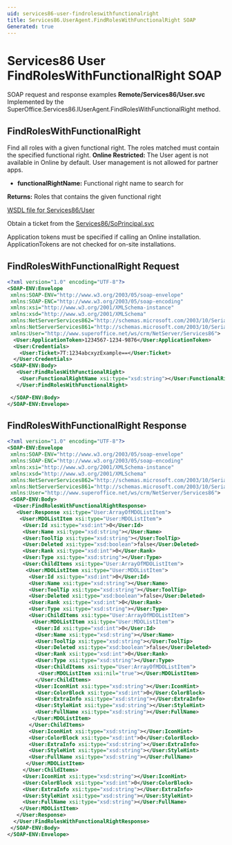 ```yaml
---
uid: services86-user-findroleswithfunctionalright
title: Services86.UserAgent.FindRolesWithFunctionalRight SOAP
Generated: true
---
```


# Services86 User FindRolesWithFunctionalRight SOAP

SOAP request and response examples **Remote/Services86/User.svc**
Implemented by the <see cref="M:SuperOffice.Services86.IUserAgent.FindRolesWithFunctionalRight">SuperOffice.Services86.IUserAgent.FindRolesWithFunctionalRight</see> method.

## FindRolesWithFunctionalRight

Find all roles with a given functional right. The roles matched must contain the specified functional right.
<para /><b>Online Restricted:</b> The User agent is not available in Online by default. User management is not allowed for partner apps.

* **functionalRightName:** Functional right name to search for

**Returns:** Roles that contains the given functional right


[WSDL file for Services86/User](../Services86-User.md)

Obtain a ticket from the [Services86/SoPrincipal.svc](../SoPrincipal/SoPrincipal.md)

Application tokens must be specified if calling an Online installation. ApplicationTokens are not checked for on-site installations.

## FindRolesWithFunctionalRight Request

```xml
<?xml version="1.0" encoding="UTF-8"?>
<SOAP-ENV:Envelope
 xmlns:SOAP-ENV="http://www.w3.org/2003/05/soap-envelope"
 xmlns:SOAP-ENC="http://www.w3.org/2003/05/soap-encoding"
 xmlns:xsi="http://www.w3.org/2001/XMLSchema-instance"
 xmlns:xsd="http://www.w3.org/2001/XMLSchema"
 xmlns:NetServerServices862="http://schemas.microsoft.com/2003/10/Serialization/Arrays"
 xmlns:NetServerServices861="http://schemas.microsoft.com/2003/10/Serialization/"
 xmlns:User="http://www.superoffice.net/ws/crm/NetServer/Services86">
  <User:ApplicationToken>1234567-1234-9876</User:ApplicationToken>
  <User:Credentials>
    <User:Ticket>7T:1234abcxyzExample==</User:Ticket>
  </User:Credentials>
 <SOAP-ENV:Body>
   <User:FindRolesWithFunctionalRight>
    <User:FunctionalRightName xsi:type="xsd:string"></User:FunctionalRightName>
   </User:FindRolesWithFunctionalRight>

 </SOAP-ENV:Body>
</SOAP-ENV:Envelope>

```


## FindRolesWithFunctionalRight Response

```xml
<?xml version="1.0" encoding="UTF-8"?>
<SOAP-ENV:Envelope
 xmlns:SOAP-ENV="http://www.w3.org/2003/05/soap-envelope"
 xmlns:SOAP-ENC="http://www.w3.org/2003/05/soap-encoding"
 xmlns:xsi="http://www.w3.org/2001/XMLSchema-instance"
 xmlns:xsd="http://www.w3.org/2001/XMLSchema"
 xmlns:NetServerServices862="http://schemas.microsoft.com/2003/10/Serialization/Arrays"
 xmlns:NetServerServices861="http://schemas.microsoft.com/2003/10/Serialization/"
 xmlns:User="http://www.superoffice.net/ws/crm/NetServer/Services86">
 <SOAP-ENV:Body>
  <User:FindRolesWithFunctionalRightResponse>
   <User:Response xsi:type="User:ArrayOfMDOListItem">
    <User:MDOListItem xsi:type="User:MDOListItem">
     <User:Id xsi:type="xsd:int">0</User:Id>
     <User:Name xsi:type="xsd:string"></User:Name>
     <User:ToolTip xsi:type="xsd:string"></User:ToolTip>
     <User:Deleted xsi:type="xsd:boolean">false</User:Deleted>
     <User:Rank xsi:type="xsd:int">0</User:Rank>
     <User:Type xsi:type="xsd:string"></User:Type>
     <User:ChildItems xsi:type="User:ArrayOfMDOListItem">
      <User:MDOListItem xsi:type="User:MDOListItem">
       <User:Id xsi:type="xsd:int">0</User:Id>
       <User:Name xsi:type="xsd:string"></User:Name>
       <User:ToolTip xsi:type="xsd:string"></User:ToolTip>
       <User:Deleted xsi:type="xsd:boolean">false</User:Deleted>
       <User:Rank xsi:type="xsd:int">0</User:Rank>
       <User:Type xsi:type="xsd:string"></User:Type>
       <User:ChildItems xsi:type="User:ArrayOfMDOListItem">
        <User:MDOListItem xsi:type="User:MDOListItem">
         <User:Id xsi:type="xsd:int">0</User:Id>
         <User:Name xsi:type="xsd:string"></User:Name>
         <User:ToolTip xsi:type="xsd:string"></User:ToolTip>
         <User:Deleted xsi:type="xsd:boolean">false</User:Deleted>
         <User:Rank xsi:type="xsd:int">0</User:Rank>
         <User:Type xsi:type="xsd:string"></User:Type>
         <User:ChildItems xsi:type="User:ArrayOfMDOListItem">
          <User:MDOListItem xsi:nil="true"></User:MDOListItem>
         </User:ChildItems>
         <User:IconHint xsi:type="xsd:string"></User:IconHint>
         <User:ColorBlock xsi:type="xsd:int">0</User:ColorBlock>
         <User:ExtraInfo xsi:type="xsd:string"></User:ExtraInfo>
         <User:StyleHint xsi:type="xsd:string"></User:StyleHint>
         <User:FullName xsi:type="xsd:string"></User:FullName>
        </User:MDOListItem>
       </User:ChildItems>
       <User:IconHint xsi:type="xsd:string"></User:IconHint>
       <User:ColorBlock xsi:type="xsd:int">0</User:ColorBlock>
       <User:ExtraInfo xsi:type="xsd:string"></User:ExtraInfo>
       <User:StyleHint xsi:type="xsd:string"></User:StyleHint>
       <User:FullName xsi:type="xsd:string"></User:FullName>
      </User:MDOListItem>
     </User:ChildItems>
     <User:IconHint xsi:type="xsd:string"></User:IconHint>
     <User:ColorBlock xsi:type="xsd:int">0</User:ColorBlock>
     <User:ExtraInfo xsi:type="xsd:string"></User:ExtraInfo>
     <User:StyleHint xsi:type="xsd:string"></User:StyleHint>
     <User:FullName xsi:type="xsd:string"></User:FullName>
    </User:MDOListItem>
   </User:Response>
  </User:FindRolesWithFunctionalRightResponse>
 </SOAP-ENV:Body>
</SOAP-ENV:Envelope>

```


